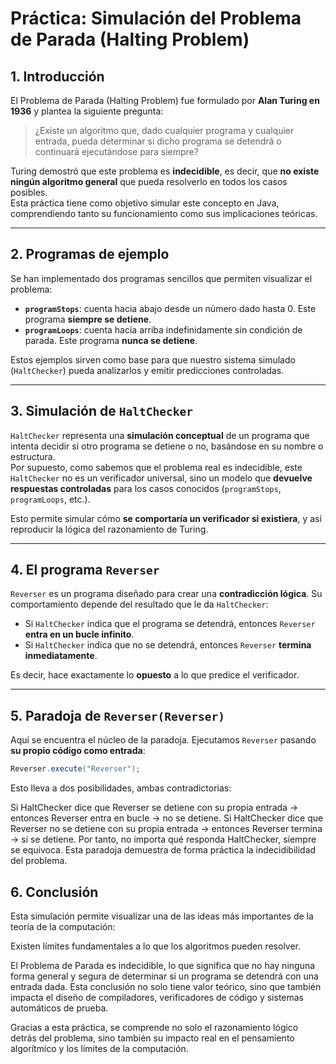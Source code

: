 # Práctica: Simulación del Problema de Parada (Halting Problem)

## 1. Introducción

El Problema de Parada (Halting Problem) fue formulado por **Alan Turing en 1936** y plantea la siguiente pregunta:  
> ¿Existe un algoritmo que, dado cualquier programa y cualquier entrada, pueda determinar si dicho programa se detendrá o continuará ejecutándose para siempre?

Turing demostró que este problema es **indecidible**, es decir, que **no existe ningún algoritmo general** que pueda resolverlo en todos los casos posibles.  
Esta práctica tiene como objetivo simular este concepto en Java, comprendiendo tanto su funcionamiento como sus implicaciones teóricas.

---

## 2. Programas de ejemplo

Se han implementado dos programas sencillos que permiten visualizar el problema:

- **`programStops`**: cuenta hacia abajo desde un número dado hasta 0. Este programa **siempre se detiene**.
- **`programLoops`**: cuenta hacia arriba indefinidamente sin condición de parada. Este programa **nunca se detiene**.

Estos ejemplos sirven como base para que nuestro sistema simulado (`HaltChecker`) pueda analizarlos y emitir predicciones controladas.

---

## 3. Simulación de `HaltChecker`

`HaltChecker` representa una **simulación conceptual** de un programa que intenta decidir si otro programa se detiene o no, basándose en su nombre o estructura.  
Por supuesto, como sabemos que el problema real es indecidible, este `HaltChecker` no es un verificador universal, sino un modelo que **devuelve respuestas controladas** para los casos conocidos (`programStops`, `programLoops`, etc.).

Esto permite simular cómo **se comportaría un verificador si existiera**, y así reproducir la lógica del razonamiento de Turing.

---

## 4. El programa `Reverser`

`Reverser` es un programa diseñado para crear una **contradicción lógica**. Su comportamiento depende del resultado que le da `HaltChecker`:

- Si `HaltChecker` indica que el programa se detendrá, entonces `Reverser` **entra en un bucle infinito**.
- Si `HaltChecker` indica que no se detendrá, entonces `Reverser` **termina inmediatamente**.

Es decir, hace exactamente lo **opuesto** a lo que predice el verificador.

---

## 5. Paradoja de `Reverser(Reverser)`

Aquí se encuentra el núcleo de la paradoja. Ejecutamos `Reverser` pasando **su propio código como entrada**:
```java
Reverser.execute("Reverser");
```

Esto lleva a dos posibilidades, ambas contradictorias:

Si HaltChecker dice que Reverser se detiene con su propia entrada -> entonces Reverser entra en bucle -> no se detiene.
Si HaltChecker dice que Reverser no se detiene con su propia entrada -> entonces Reverser termina -> sí se detiene.
Por tanto, no importa qué responda HaltChecker, siempre se equivoca. Esta paradoja demuestra de forma práctica la indecidibilidad del problema.

## 6. Conclusión
Esta simulación permite visualizar una de las ideas más importantes de la teoría de la computación:

Existen límites fundamentales a lo que los algoritmos pueden resolver.

El Problema de Parada es indecidible, lo que significa que no hay ninguna forma general y segura de determinar si un programa se detendrá con una entrada dada.
Esta conclusión no solo tiene valor teórico, sino que también impacta el diseño de compiladores, verificadores de código y sistemas automáticos de prueba.

Gracias a esta práctica, se comprende no solo el razonamiento lógico detrás del problema, sino también su impacto real en el pensamiento algorítmico y los límites de la computación.
